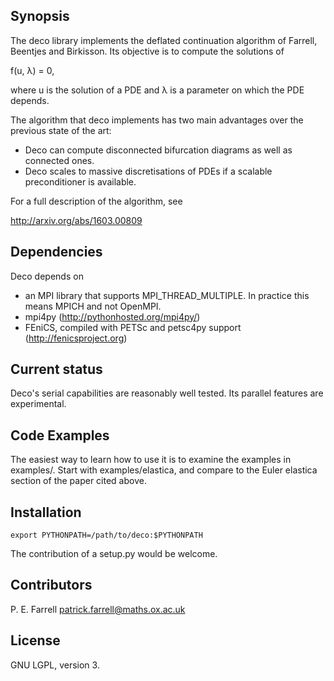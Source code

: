 ## Synopsis

The deco library implements the deflated continuation algorithm of
Farrell, Beentjes and Birkisson. Its objective is to compute the
solutions of

f(u, λ) = 0,

where u is the solution of a PDE and λ is a parameter on which the PDE
depends.

The algorithm that deco implements has two main advantages over the
previous state of the art:

* Deco can compute disconnected bifurcation diagrams as well as connected ones.
* Deco scales to massive discretisations of PDEs if a scalable preconditioner is available.

For a full description of the algorithm, see

http://arxiv.org/abs/1603.00809

## Dependencies

Deco depends on

* an MPI library that supports MPI_THREAD_MULTIPLE. In practice this means MPICH and not OpenMPI.
* mpi4py (http://pythonhosted.org/mpi4py/)
* FEniCS, compiled with PETSc and petsc4py support (http://fenicsproject.org)

## Current status

Deco's serial capabilities are reasonably well tested. Its parallel features are
experimental.

## Code Examples

The easiest way to learn how to use it is to examine the examples
in examples/. Start with examples/elastica, and compare to the Euler
elastica section of the paper cited above.

## Installation

    export PYTHONPATH=/path/to/deco:$PYTHONPATH

The contribution of a setup.py would be welcome.

## Contributors

P. E. Farrell <patrick.farrell@maths.ox.ac.uk>

## License

GNU LGPL, version 3.
